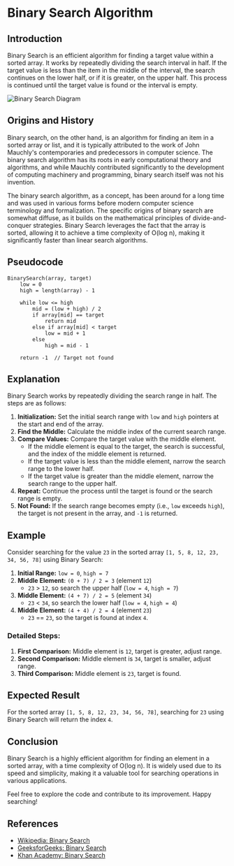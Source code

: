 # Binary Search Algorithm

## Introduction

Binary Search is an efficient algorithm for finding a target value within a sorted array. It works by repeatedly dividing the search interval in half. If the target value is less than the item in the middle of the interval, the search continues on the lower half, or if it is greater, on the upper half. This process is continued until the target value is found or the interval is empty.

![Binary Search Diagram](https://encrypted-tbn0.gstatic.com/images?q=tbn:ANd9GcSNKUNZnSSEnlBG9lY-TJsRVBjd6eavy-nmfQ&s)

## Origins and History

Binary search, on the other hand, is an algorithm for finding an item in a sorted array or list, and it is typically attributed to the work of John Mauchly's contemporaries and predecessors in computer science. The binary search algorithm has its roots in early computational theory and algorithms, and while Mauchly contributed significantly to the development of computing machinery and programming, binary search itself was not his invention.

The binary search algorithm, as a concept, has been around for a long time and was used in various forms before modern computer science terminology and formalization. The specific origins of binary search are somewhat diffuse, as it builds on the mathematical principles of divide-and-conquer strategies. Binary Search leverages the fact that the array is sorted, allowing it to achieve a time complexity of O(log n), making it significantly faster than linear search algorithms.

## Pseudocode

```plaintext
BinarySearch(array, target)
    low = 0
    high = length(array) - 1

    while low <= high
        mid = (low + high) / 2
        if array[mid] == target
            return mid
        else if array[mid] < target
            low = mid + 1
        else
            high = mid - 1

    return -1  // Target not found
```

## Explanation

Binary Search works by repeatedly dividing the search range in half. The steps are as follows:

1. **Initialization:** Set the initial search range with `low` and `high` pointers at the start and end of the array.
2. **Find the Middle:** Calculate the middle index of the current search range.
3. **Compare Values:** Compare the target value with the middle element.
   - If the middle element is equal to the target, the search is successful, and the index of the middle element is returned.
   - If the target value is less than the middle element, narrow the search range to the lower half.
   - If the target value is greater than the middle element, narrow the search range to the upper half.
4. **Repeat:** Continue the process until the target is found or the search range is empty.
5. **Not Found:** If the search range becomes empty (i.e., `low` exceeds `high`), the target is not present in the array, and `-1` is returned.

## Example

Consider searching for the value `23` in the sorted array `[1, 5, 8, 12, 23, 34, 56, 78]` using Binary Search:

1. **Initial Range:** `low = 0`, `high = 7`
2. **Middle Element:** `(0 + 7) / 2 = 3` (element `12`)
   - `23` > `12`, so search the upper half (`low = 4`, `high = 7`)
3. **Middle Element:** `(4 + 7) / 2 = 5` (element `34`)
   - `23` < `34`, so search the lower half (`low = 4`, `high = 4`)
4. **Middle Element:** `(4 + 4) / 2 = 4` (element `23`)
   - `23` == `23`, so the target is found at index `4`.

### Detailed Steps:

1. **First Comparison:** Middle element is `12`, target is greater, adjust range.
2. **Second Comparison:** Middle element is `34`, target is smaller, adjust range.
3. **Third Comparison:** Middle element is `23`, target is found.

## Expected Result

For the sorted array `[1, 5, 8, 12, 23, 34, 56, 78]`, searching for `23` using Binary Search will return the index `4`.

## Conclusion

Binary Search is a highly efficient algorithm for finding an element in a sorted array, with a time complexity of O(log n). It is widely used due to its speed and simplicity, making it a valuable tool for searching operations in various applications.

Feel free to explore the code and contribute to its improvement. Happy searching!

## References

- [Wikipedia: Binary Search](https://en.wikipedia.org/wiki/Binary_search_algorithm)
- [GeeksforGeeks: Binary Search](https://www.geeksforgeeks.org/binary-search/)
- [Khan Academy: Binary Search](https://www.khanacademy.org/computing/computer-science/algorithms/binary-search/a/binary-search)
